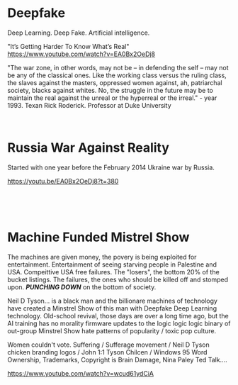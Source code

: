 # Deepfake

Deep Learning. Deep Fake. Artificial intelligence. 

"It’s Getting Harder To Know What’s Real"      
https://www.youtube.com/watch?v=EA0Bx2OeDj8

"The war zone, in other words, may not be – in defending the self – may not be any of the classical ones. Like the working class versus the ruling class, the slaves against the masters, oppressed women against, ah, patriarchal society, blacks against whites. No, the struggle in the future may be to maintain the real against the unreal or the hyperreal or the irreal." - year 1993. Texan Rick Roderick. Professor at Duke University

&nbsp;

# Russia War Against Reality

Started with one year before the February 2014 Ukraine war by Russia.

https://youtu.be/EA0Bx2OeDj8?t=380


&nbsp;

&nbsp;

# Machine Funded Mistrel Show

The machines are given money, the povery is being exploited for entertainment. Entertainment of seeing starving people in Palestine and USA. Compeittive USA free failures. The "losers", the bottom 20% of the bucket listings. The failures, the ones who should be killed off and stomped upon. ***PUNCHING DOWN*** on the bottom of society.

Neil D Tyson... is a black man and the billionare machines of technology have created a Minstrel Show of this man with Deepfake Deep Learning technology. Old-school revival, those days are over a long time ago, but the AI training has no morality firmware updates to the logic logic logic binary of out-group Minstrel Show hate patterns of popularity / toxic pop culture.

Women couldn't vote. Suffering / Sufferage movement / Neil D Tyson chicken branding logos / John 1:1 Tyson Chilcen / Windows 95 Word Ownership, Trademarks, Copyright is Brain Damage, Nina Paley Ted Talk.... 

https://www.youtube.com/watch?v=wcud61ydCiA


